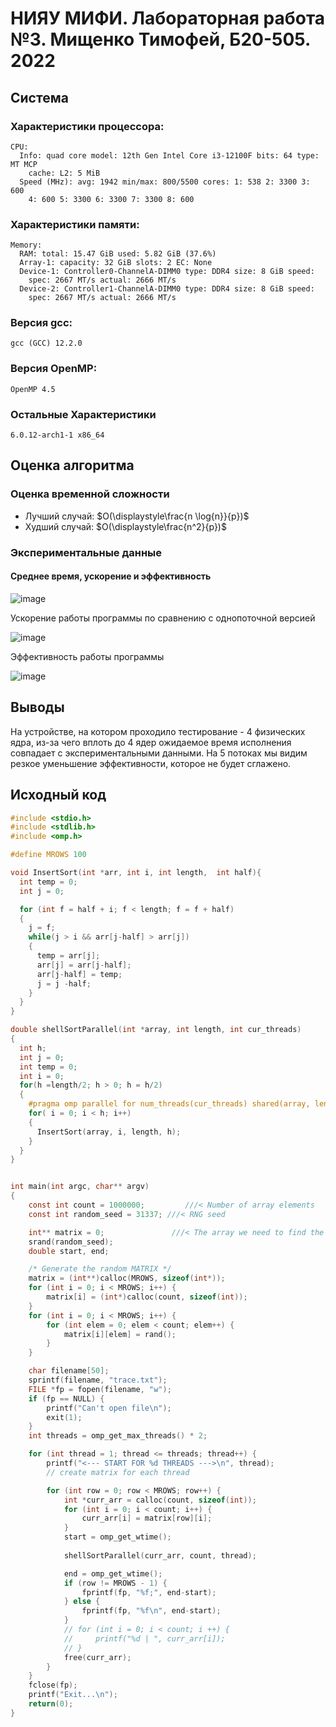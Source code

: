 # НИЯУ МИФИ. Лабораторная работа №3. Мищенко Тимофей, Б20-505. 2022

## Система

### Характеристики процессора:
```
CPU:
  Info: quad core model: 12th Gen Intel Core i3-12100F bits: 64 type: MT MCP
    cache: L2: 5 MiB
  Speed (MHz): avg: 1942 min/max: 800/5500 cores: 1: 538 2: 3300 3: 600
    4: 600 5: 3300 6: 3300 7: 3300 8: 600
```

### Характеристики памяти:
```
Memory:
  RAM: total: 15.47 GiB used: 5.82 GiB (37.6%)
  Array-1: capacity: 32 GiB slots: 2 EC: None
  Device-1: Controller0-ChannelA-DIMM0 type: DDR4 size: 8 GiB speed:
    spec: 2667 MT/s actual: 2666 MT/s
  Device-2: Controller1-ChannelA-DIMM0 type: DDR4 size: 8 GiB speed:
    spec: 2667 MT/s actual: 2666 MT/s
```

### Версия gcc:
```
gcc (GCC) 12.2.0
```

### Версия OpenMP:
```
OpenMP 4.5
```

### Остальные Характеристики
```
6.0.12-arch1-1 x86_64
```

## Оценка алгоритма

### Оценка временной сложности

- Лучший случай: $O(\displaystyle\frac{n \log{n}}{p})$
- Худший случай: $O(\displaystyle\frac{n^2}{p})$


### Экспериментальные данные

#### Среднее время, ускорение и эффективность

![image](target/avgtime.png)

Ускорение работы программы по сравнению с однопоточной версией

![image](target/acceleration.png)

Эффективность работы программы

![image](target/efficiency.png)

## Выводы
На устройстве, на котором проходило тестирование - 4 физических ядра, из-за чего вплоть до 4 ядер ожидаемое время исполнения совпадает с экспериментальными данными. На 5 потоках мы видим резкое уменьшение эффективности,
которое не будет сглажено.

## Исходный код

```c 
#include <stdio.h>
#include <stdlib.h>
#include <omp.h>

#define MROWS 100

void InsertSort(int *arr, int i, int length,  int half){
  int temp = 0;
  int j = 0;

  for (int f = half + i; f < length; f = f + half)
  {
    j = f;
    while(j > i && arr[j-half] > arr[j])
    {
      temp = arr[j];
      arr[j] = arr[j-half];
      arr[j-half] = temp;
      j = j -half;
    }
  }
}

double shellSortParallel(int *array, int length, int cur_threads)
{
  int h;
  int j = 0;
  int temp = 0;
  int i = 0;
  for(h =length/2; h > 0; h = h/2)
  {
    #pragma omp parallel for num_threads(cur_threads) shared(array, length, h, i)  default(none)
    for( i = 0; i < h; i++)
    {
      InsertSort(array, i, length, h);
    }
  }
}


int main(int argc, char** argv)
{
    const int count = 1000000;         ///< Number of array elements
    const int random_seed = 31337; ///< RNG seed

    int** matrix = 0;               ///< The array we need to find the max in
    srand(random_seed);
    double start, end;

    /* Generate the random MATRIX */
    matrix = (int**)calloc(MROWS, sizeof(int*));
    for (int i = 0; i < MROWS; i++) {
        matrix[i] = (int*)calloc(count, sizeof(int));
    }
    for (int i = 0; i < MROWS; i++) {
        for (int elem = 0; elem < count; elem++) {
            matrix[i][elem] = rand();
        }
    }

    char filename[50];
    sprintf(filename, "trace.txt");
    FILE *fp = fopen(filename, "w");
    if (fp == NULL) {
        printf("Can't open file\n");
        exit(1);
    }
    int threads = omp_get_max_threads() * 2;

    for (int thread = 1; thread <= threads; thread++) {
        printf("<--- START FOR %d THREADS --->\n", thread);
        // create matrix for each thread

        for (int row = 0; row < MROWS; row++) {
            int *curr_arr = calloc(count, sizeof(int));
            for (int i = 0; i < count; i++) {
                curr_arr[i] = matrix[row][i];
            }
            start = omp_get_wtime();
            
            shellSortParallel(curr_arr, count, thread);

            end = omp_get_wtime();
            if (row != MROWS - 1) {
                fprintf(fp, "%f;", end-start);
            } else {
                fprintf(fp, "%f\n", end-start);
            }
            // for (int i = 0; i < count; i ++) {
            //     printf("%d | ", curr_arr[i]);
            // }
            free(curr_arr);
        }
    }
    fclose(fp);
    printf("Exit...\n");
    return(0);
}
```


